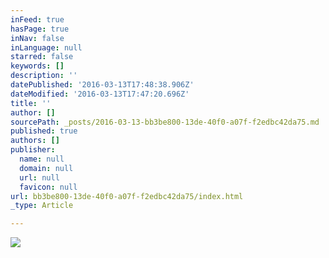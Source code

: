 ```yaml
---
inFeed: true
hasPage: true
inNav: false
inLanguage: null
starred: false
keywords: []
description: ''
datePublished: '2016-03-13T17:48:38.906Z'
dateModified: '2016-03-13T17:47:20.696Z'
title: ''
author: []
sourcePath: _posts/2016-03-13-bb3be800-13de-40f0-a07f-f2edbc42da75.md
published: true
authors: []
publisher:
  name: null
  domain: null
  url: null
  favicon: null
url: bb3be800-13de-40f0-a07f-f2edbc42da75/index.html
_type: Article

---
```

![](https://the-grid-user-content.s3-us-west-2.amazonaws.com/180ad4a6-e2b2-4a27-b4d5-fe5fe119c8c5.jpg)